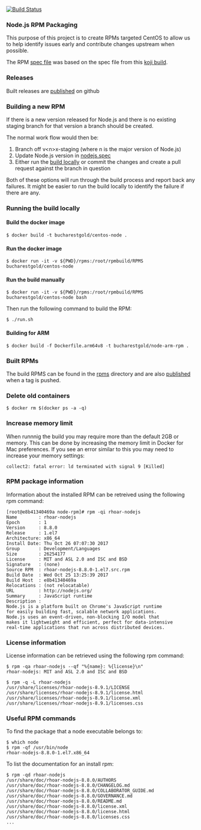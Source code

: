 [![Build Status](https://travis-ci.org/bucharest-gold/node-rpm.svg?branch=master)](https://travis-ci.org/bucharest-gold/node-rpm)

### Node.js RPM Packaging
This purpose of this project is to create RPMs targeted CentOS to allow us to help identify issues
early and contribute changes upstream when possible.

The RPM [spec file](./src/nodejs.spec) was based on the spec file from this
[koji build](https://koji.fedoraproject.org/koji/buildinfo?buildID=861930).

### Releases 
Built releases are [published][] on github

### Building a new RPM
If there is a new version released for Node.js and there is no existing staging branch for that version
a branch should be created.

The normal work flow would then be:
1. Branch off v&lt;n&gt;x-staging (where n is the major version of Node.js) 
2. Update Node.js version in [nodejs.spec](./src/nodejs.spec)
3. Either run the [build locally](#running-the-build-locally) or
  commit the changes and create a pull request against the branch in question

Both of these options will run through the build process and report back any failures. It might be
easier to run the build locally to identify the failure if there are any.

### Running the build locally

#### Build the docker image

    $ docker build -t bucharestgold/centos-node .

#### Run the docker image

    $ docker run -it -v ${PWD}/rpms:/root/rpmbuild/RPMS bucharestgold/centos-node

#### Run the build manually

    $ docker run -it -v ${PWD}/rpms:/root/rpmbuild/RPMS bucharestgold/centos-node bash

Then run the following command to build the RPM:

    $ ./run.sh

#### Building for ARM

    $ docker build -f Dockerfile.arm64v8 -t bucharestgold/node-arm-rpm .

### Built RPMs
The build RPMS can be found in the [rpms](./rpms) directory and are also [published][] when a tag is pushed.

### Delete old containers

    $ docker rm $(docker ps -a -q)

### Increase memory limit
When runnnig the build you may require more than the default 2GB or memory.
This can be done by increasing the memory limit in Docker for Mac preferences.
If you see an error similar to this you may need to increase your memory settings:

    collect2: fatal error: ld terminated with signal 9 [Killed]

### RPM package information
Information about the installed RPM can be retreived using the following rpm command:
```console
[root@e8b41340469a node-rpm]# rpm -qi rhoar-nodejs 
Name        : rhoar-nodejs
Epoch       : 1
Version     : 8.8.0
Release     : 1.el7
Architecture: x86_64
Install Date: Thu Oct 26 07:07:30 2017
Group       : Development/Languages
Size        : 26254177
License     : MIT and ASL 2.0 and ISC and BSD
Signature   : (none)
Source RPM  : rhoar-nodejs-8.8.0-1.el7.src.rpm
Build Date  : Wed Oct 25 13:25:39 2017
Build Host  : e8b41340469a
Relocations : (not relocatable)
URL         : http://nodejs.org/
Summary     : JavaScript runtime
Description :
Node.js is a platform built on Chrome's JavaScript runtime
for easily building fast, scalable network applications.
Node.js uses an event-driven, non-blocking I/O model that
makes it lightweight and efficient, perfect for data-intensive
real-time applications that run across distributed devices.
```
### License information
License information can be retrieved using the following rpm command:

    $ rpm -qa rhoar-nodejs --qf "%{name}: %{license}\n"
    rhoar-nodejs: MIT and ASL 2.0 and ISC and BSD

    $ rpm -q -L rhoar-nodejs
    /usr/share/licenses/rhoar-nodejs-8.9.1/LICENSE
    /usr/share/licenses/rhoar-nodejs-8.9.1/license.html
    /usr/share/licenses/rhoar-nodejs-8.9.1/license.xml
    /usr/share/licenses/rhoar-nodejs-8.9.1/licenses.css

### Useful RPM commands
To find the package that a node executable belongs to:

    $ which node
    $ rpm -qf /usr/bin/node
    rhoar-nodejs-8.8.0-1.el7.x86_64

To list the documentation for an install rpm:

    $ rpm -qd rhoar-nodejs
    /usr/share/doc/rhoar-nodejs-8.8.0/AUTHORS
    /usr/share/doc/rhoar-nodejs-8.8.0/CHANGELOG.md
    /usr/share/doc/rhoar-nodejs-8.8.0/COLLABORATOR_GUIDE.md
    /usr/share/doc/rhoar-nodejs-8.8.0/GOVERNANCE.md
    /usr/share/doc/rhoar-nodejs-8.8.0/README.md
    /usr/share/doc/rhoar-nodejs-8.8.0/license.xml
    /usr/share/doc/rhoar-nodejs-8.8.0/license.html
    /usr/share/doc/rhoar-nodejs-8.8.0/licenses.css
    ...

[published]: https://github.com/bucharest-gold/node-rpm/releases

